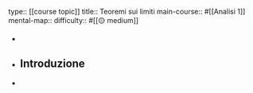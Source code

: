 type:: [[course topic]]
title:: Teoremi sui limiti
main-course:: #[[Analisi 1]] 
mental-map::
difficulty:: #[[🟡 medium]]

-
- ## Introduzione
-